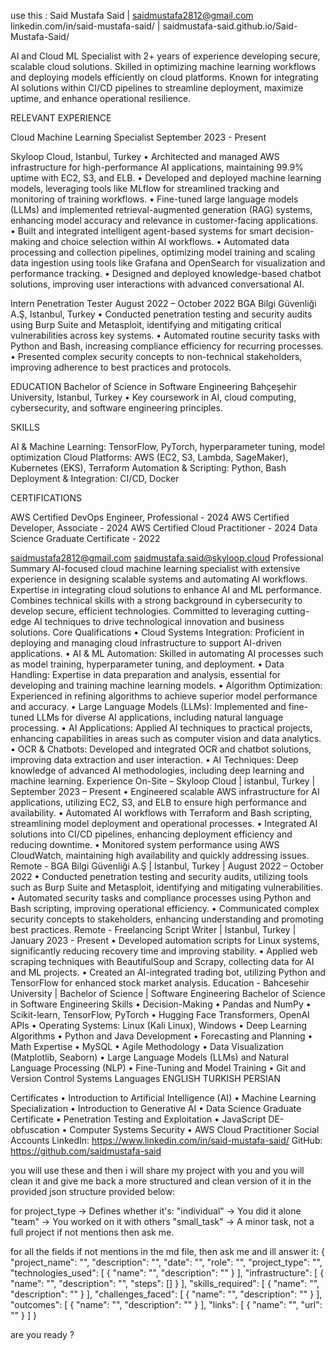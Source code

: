 <!-- @format -->

use this : Said Mustafa Said
| saidmustafa2812@gmail.com
linkedin.com/in/said-mustafa-said/ | saidmustafa-said.github.io/Said-Mustafa-Said/

AI and Cloud ML Specialist with 2+ years of experience developing secure, scalable cloud solutions. Skilled in optimizing machine learning workflows and deploying models efficiently on cloud platforms. Known for integrating AI solutions within CI/CD pipelines to streamline deployment, maximize uptime, and enhance operational resilience.

RELEVANT EXPERIENCE

Cloud Machine Learning Specialist
September 2023 - Present

Skyloop Cloud, Istanbul, Turkey
• Architected and managed AWS infrastructure for high-performance AI applications, maintaining 99.9% uptime with EC2, S3, and ELB.
• Developed and deployed machine learning models, leveraging tools like MLflow for streamlined tracking and monitoring of training workflows.
• Fine-tuned large language models (LLMs) and implemented retrieval-augmented generation (RAG) systems, enhancing model accuracy and relevance in customer-facing applications.
• Built and integrated intelligent agent-based systems for smart decision-making and choice selection within AI workflows.
• Automated data processing and collection pipelines, optimizing model training and scaling data ingestion using tools like Grafana and OpenSearch for visualization and performance tracking.
• Designed and deployed knowledge-based chatbot solutions, improving user interactions with advanced conversational AI.

Intern Penetration Tester
August 2022 – October 2022
BGA Bilgi Güvenliği A.Ş, Istanbul, Turkey
• Conducted penetration testing and security audits using Burp Suite and Metasploit, identifying and mitigating critical vulnerabilities across key systems.
• Automated routine security tasks with Python and Bash, increasing compliance efficiency for recurring processes.
• Presented complex security concepts to non-technical stakeholders, improving adherence to best practices and protocols.

EDUCATION
Bachelor of Science in Software Engineering
Bahçeşehir University, Istanbul, Turkey
• Key coursework in AI, cloud computing, cybersecurity, and software engineering principles.

SKILLS

AI & Machine Learning: TensorFlow, PyTorch, hyperparameter tuning, model optimization
Cloud Platforms: AWS (EC2, S3, Lambda, SageMaker), Kubernetes (EKS), Terraform
Automation & Scripting: Python, Bash
Deployment & Integration: CI/CD, Docker

CERTIFICATIONS

AWS Certified DevOps Engineer, Professional - 2024
AWS Certified Developer, Associate - 2024
AWS Certified Cloud Practitioner - 2024
Data Science Graduate Certificate - 2022

saidmustafa2812@gmail.com
saidmustafa.said@skyloop.cloud
Professional Summary
AI-focused cloud machine learning specialist with extensive experience in designing scalable systems and automating AI workflows. Expertise in integrating cloud solutions to enhance AI and ML performance. Combines technical skills with a strong background in cybersecurity to develop secure, efficient technologies. Committed to leveraging cutting-edge AI techniques to drive technological innovation and business solutions.
Core Qualifications
• Cloud Systems Integration: Proficient in deploying and managing cloud infrastructure to support AI-driven applications.
• AI & ML Automation: Skilled in automating AI processes such as model training, hyperparameter tuning, and deployment.
• Data Handling: Expertise in data preparation and analysis, essential for developing and training machine learning models.
• Algorithm Optimization: Experienced in refining algorithms to achieve superior model performance and accuracy.
• Large Language Models (LLMs): Implemented and fine-tuned LLMs for diverse AI applications, including natural language processing.
• AI Applications: Applied AI techniques to practical projects, enhancing capabilities in areas such as computer vision and data analytics.
• OCR & Chatbots: Developed and integrated OCR and chatbot solutions, improving data extraction and user interaction.
• AI Techniques: Deep knowledge of advanced AI methodologies, including deep learning and machine learning.
Experience
On-Site – Skyloop Cloud | istanbul, Turkey | September 2023 – Present
• Engineered scalable AWS infrastructure for AI applications, utilizing EC2, S3, and ELB to ensure high performance and availability.
• Automated AI workflows with Terraform and Bash scripting, streamlining model deployment and operational processes.
• Integrated AI solutions into CI/CD pipelines, enhancing deployment efficiency and reducing downtime.
• Monitored system performance using AWS CloudWatch, maintaining high availability and quickly addressing issues.
Remote - BGA Bilgi Güvenliği A.Ş | Istanbul, Turkey | August 2022 – October 2022
• Conducted penetration testing and security audits, utilizing tools such as Burp Suite and Metasploit, identifying and mitigating vulnerabilities.
• Automated security tasks and compliance processes using Python and Bash scripting, improving operational efficiency.
• Communicated complex security concepts to stakeholders, enhancing understanding and promoting best practices.
Remote - Freelancing Script Writer | Istanbul, Turkey | January 2023 - Present
• Developed automation scripts for Linux systems, significantly reducing recovery time and improving stability.
• Applied web scraping techniques with BeautifulSoup and Scrapy, collecting data for AI and ML projects.
• Created an AI-integrated trading bot, utilizing Python and TensorFlow for enhanced stock market analysis.
Education - Bahcesehir University | Bachelor of Science | Software Engineering
Bachelor of Science in Software Engineering
Skills
• Decision-Making
• Pandas and NumPy
• Scikit-learn, TensorFlow, PyTorch
• Hugging Face Transformers, OpenAI APIs
• Operating Systems: Linux (Kali Linux), Windows
• Deep Learning Algorithms
• Python and Java Development
• Forecasting and Planning • Math Expertise
• MySQL
• Agile Methodology
• Data Visualization (Matplotlib, Seaborn)
• Large Language Models (LLMs) and Natural Language Processing (NLP)
• Fine-Tuning and Model Training
• Git and Version Control Systems
Languages
ENGLISH
TURKISH
PERSIAN

Certificates
• Introduction to Artificial Intelligence (AI)
• Machine Learning Specialization
• Introduction to Generative AI
• Data Science Graduate Certificate • Penetration Testing and Exploitation
• JavaScript DE-obfuscation
• Computer Systems Security
• AWS Cloud Practitioner
Social Accounts
LinkedIn: https://www.linkedin.com/in/said-mustafa-said/
GitHub: https://github.com/saidmustafa-said

you will use these and then i will share my project with you and you will clean it and give me back a more structured and clean version of it in the provided json structure provided below:

for project_type → Defines whether it's:
"individual" → You did it alone
"team" → You worked on it with others
"small_task" → A minor task, not a full project
if not mentions then ask me.

for all the fields if not mentions in the md file, then ask me and ill answer it:
{
  "project_name": "",
  "description": "",
  "date": "",
  "role": "",
  "project_type": "", 
  "technologies_used": [
    {
      "name": "",
      "description": ""
    }
  ],
  "infrastructure": [
    {
      "name": "",
      "description": "",
      "steps": []
    }
  ],
  "skills_required": [
    {
      "name": "",
      "description": ""
    }
  ],
  "challenges_faced": [
    {
      "name": "",
      "description": ""
    }
  ],
  "outcomes": [
    {
      "name": "",
      "description": ""
    }
  ],
  "links": [
    {
      "name": "",
      "url": ""
    }
  ]
}



are you ready ?
